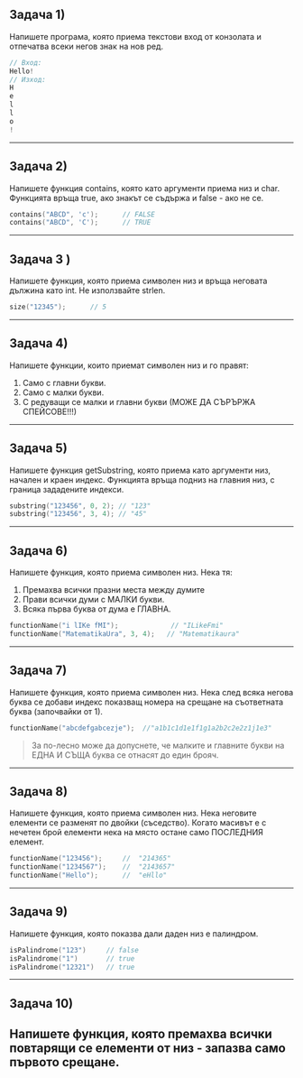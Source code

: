 ## Задача 1)
Напишете програма, която приема текстови вход от конзолата и отпечатва всеки негов знак на нов ред.
``` c++
// Вход:
Hello!
// Изход:
H
e
l
l
o
!
```
---

## Задача 2)
Напишете функция contains, която като аргументи приема низ и char. Функцията връща true, ако знакът се съдържа и false - ако не се.
``` c++
contains("ABCD", 'c');      // FALSE
contains("ABCD", 'C');      // TRUE
```
---

## Задача 3 )
Напишете функция, която приема символен низ и връща неговата дължина като int. Не използвайте strlen.
``` c++
size("12345");      // 5
```
---

## Задача 4)
Напишете функции, които приемат символен низ и го правят:
1. Само с главни букви.
2. Само с малки букви.
3. С редуващи се малки и главни букви (МОЖЕ ДА СЪРЪРЖА СПЕЙСОВЕ!!!)
---

## Задача 5)
Напишете функция getSubstring, която приема като аргументи низ, начален и краен индекс. Функцията връща подниз на главния низ, с граница зададените индекси.
``` c++
substring("123456", 0, 2); // "123"
substring("123456", 3, 4); // "45"
```
---

## Задача 6)
Напишете функция, която приема символен низ. Нека тя:
1. Премахва всички празни места между думите 
2. Прави всички думи с МАЛКИ букви.
3. Всяка първа буква от дума е ГЛАВНА.
``` c++
functionName("i lIKe fMI");             // "ILikeFmi"
functionName("MatematikaUra", 3, 4);   // "Matematikaura"
```
---

## Задача 7)
Напишете функция, която приема символен низ. Нека след всяка негова буква се добави индекс показващ номера на срещане на съответната буква (започвайки от 1).
``` c++
functionName("abcdefgabcezje");  //"a1b1c1d1e1f1g1a2b2c2e2z1j1e3"
```
> За по-лесно може да допуснете, че малките и главните букви на ЕДНА И СЪЩА буква се отнасят до един брояч.
---

## Задача 8)
Напишете функция, която приема символен низ. Нека неговите елементи се разменят по двойки (съседство). Когато масивът е с нечетен брой елементи нека на място остане само ПОСЛЕДНИЯ елемент.
``` c++
functionName("123456");     //  "214365"
functionName("1234567");    //  "2143657"
functionName("Hello");      //  "eHllo"
```
---

## Задача 9)
Напишете функция, която показва дали даден низ е палиндром.
``` c++
isPalindrome("123")     // false
isPalindrome("1")       // true
isPalindrome("12321")   // true
```
---
## Задача 10)
Напишете функция, която премахва всички повтарящи се елементи от низ - запазва само първото срещане.
---